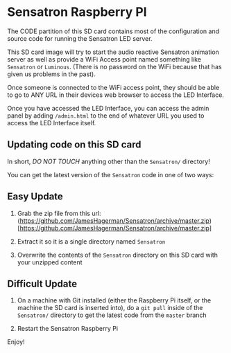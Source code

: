 # Sensatron Raspberry PI

The CODE partition of this SD card contains most of the configuration and source code for running the Sensatron LED server.

This SD card image will try to start the audio reactive Sensatron animation server as well as provide a WiFi Access point named something like `Sensatron` or `Luminous`. (There is no password on the WiFi because that has given us problems in the past).

Once someone is connected to the WiFi access point, they should be able to go to ANY URL in their devices web browser to access the LED Interface.

Once you have accessed the LED Interface, you can access the admin panel by adding `/admin.html` to the end of whatever URL you used to access the LED Interface itself.

## Updating code on this SD card

In short, *DO NOT TOUCH* anything other than the `Sensatron/` directory!

You can get the latest version of the `Sensatron` code in one of two ways:

## Easy Update

1. Grab the zip file from this url: (https://github.com/JamesHagerman/Sensatron/archive/master.zip)[https://github.com/JamesHagerman/Sensatron/archive/master.zip]

2. Extract it so it is a single directory named `Sensatron`

3. Overwrite the contents of the `Sensatron` directory on this SD card with your unzipped content

## Difficult Update

1. On a machine with Git installed (either the Raspberry Pi itself, or the machine the SD card is inserted into), do a `git pull` inside of the `Sensatron/` directory to get the latest code from the `master` branch

2. Restart the Sensatron Raspberry Pi

Enjoy!
